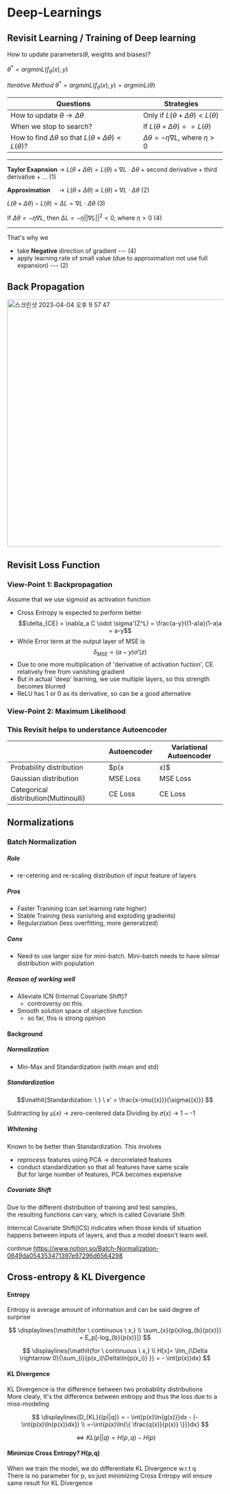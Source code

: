 # Deep-Learnings

## Revisit Learning / Training of Deep learning
How to update parameters(𝜃, weights and biases)?


$\theta^* = argminL(f_\theta(x),y)$

$\mathit{Iterative \ Method \ } \theta^* = argminL(f_\theta(x),y) = argminL(\theta)$

|   Questions  |  Strategies  |
|--------------|--------------|
|How to update $\theta \rightarrow \Delta\theta$ | Only if $L(\theta+\Delta\theta) < L(\theta)$  |
|When we stop to search?  | If $L(\theta + \Delta\theta) == L(\theta)$  |
|How to find $\Delta\theta$ so that $L(\theta + \Delta\theta) < L(\theta)?$|$\Delta\theta = -\eta\nabla L$, where $\eta>0$|

------------------------------------------------------------------------------------------------------------------------------

**Taylor Exapnsion** $\rightarrow \ L(\theta + \Delta\theta) = L(\theta) + \nabla L \cdot \Delta\theta$ + second derivative + third derivative + ... (1)

**Approximation** $\ \ \ \rightarrow L(\theta + \Delta\theta) \approx L(\theta) + \nabla L \cdot \Delta\theta$ (2)

$L(\theta + \Delta\theta)-L(\theta) = \Delta L =  \nabla L \cdot \Delta\theta$ (3)

If $\Delta\theta = -\eta \nabla L,$ then $\Delta L = -\eta||\nabla L||^2 < 0$, where $\eta > 0$ (4)

------------------------------------------------------------------------------------------------------------------------------

That's why we 
  - take **Negative** direction of gradient  --- (4)
  - apply learning rate of small value (due to approximation not use full expansion) --- (2)

## Back Propagation
<img width="578" alt="스크린샷 2023-04-04 오후 9 57 47" src="https://user-images.githubusercontent.com/88100984/229969762-6ff469b4-a7ee-49c3-849c-5a5277a90085.png">


## Revisit Loss Function
### View-Point 1: Backpropagation
Assume that we use sigmoid as activation function
  - Cross Entropy is expected to perform better
$$\delta_{CE} = \nabla_a C \odot \sigma'(Z^L) = \frac{a-y}{(1-a)a}(1-a)a = a-y$$
  - While Error term at the output layer of MSE is
 $$\delta_{MSE} = (a-y) \sigma'(z)$$
  - Due to one more multiplication of 'derivative of activation fuction', CE relatively free from vanishing gradient
  - But in actual 'deep' learning, we use multiple layers, so this strength becomes blurred
  - ReLU has 1 or 0 as its derivative, so can be a good alternative

### View-Point 2: Maximum Likelihood


### This Revisit helps to understance Autoencoder

|              |   Autoencoder  |  Variational Autoencoder  |
|--------------|----------------|--------------|
|Probability distribution|$p(x|x)$|$p(x)$|
|Gaussian distribution|MSE Loss|MSE Loss|
|Categorical distribution(Multinoulli)|CE Loss|CE Loss|

## Normalizations
### Batch Normalization
##### Role
  - re-cetering and re-scaling distribution of input feature of layers
##### Pros
  - Faster Tranining (can set learning rate higher)
  - Stable Training (less vanishing and exploding gradients)
  - Regularziation (less overfitting, more generalized)
##### Cons
  - Need to use larger size for mini-batch. Mini-batch needs to have silmiar distribution with population
##### Reason of working well
  - Alleviate ICN (Internal Covariate Shift)?
    - controversy on this. 
  - Smooth solution space of objective function
    - so far, this is strong opinion
 
#### Background
##### Normalization
  - Min-Max and Standardization (with mean and std)

##### Standardization

$$\mathit{Standardization: \ } \ x' = \frac{x-\mu{(x)}}{\sigma{(x)}} $$

Subtracting by µ(𝑥) -> zero-centered data
Dividing by 𝜎(𝑥) -> 1 ~ -1

##### Whitening
Known to be better than Standardization.
This involves  
  - reprocess features using PCA -> decorrelated features
  - conduct standardization so that all features have same scale  
But for large number of features, PCA becomes expensive

##### Covariate Shift
Due to the different distribution of training and test samples,  
the resulting functions can vary, which is called Covariate Shift 

Interncal Covariate Shift(ICS) indicates when those kinds of situation happens between inputs of layers, and
thus a model doesn't learn well. 

continue
https://www.notion.so/Batch-Normalization-0649da054353471397e97296d6564298

## Cross-entropy & KL Divergence
#### Entropy
Entropy is average amount of information and can be said degree of surprise

$$
\displaylines{\mathit{for \ continuous \ x,} \\ 
\sum_{x}{p(x)log_{b}{p(x)}} = E_p[-log_{b}{p(x)}]}
$$


$$
\displaylines{\mathit{for \ continuous \ x,} \\ 
H[x]= \lim_{\Delta \rightarrow 0}{\sum_{i}{p(x_i)\Delta\ln{p(x_i)} }} = - \int{p(x)}dx}
$$

#### KL Divergence
KL Divergence is the difference between two probability distributions  
More clealy, It's the difference between entropy and thus the loss due to a miss-modeling

$$
\displaylines{D_{KL}{(p||q)} = - \int{p(x)\ln{g(x)}}dx - (-\int{p(x)\ln{p(x)}dx}) \\  
=-\int{p(x)\ln{\{ \frac{q(x)}{p(x)} \}}}dx}
$$

$$\Leftrightarrow KL(p||q) = H(p,q) - H(p)$$



#### Minimize Cross Entropy? H(p,q)
When we train the model, we do differentiate KL Divergence w.r.t q  
There is no parameter for p, so just minimizing Cross Entropy will ensure same result for KL Divergence
